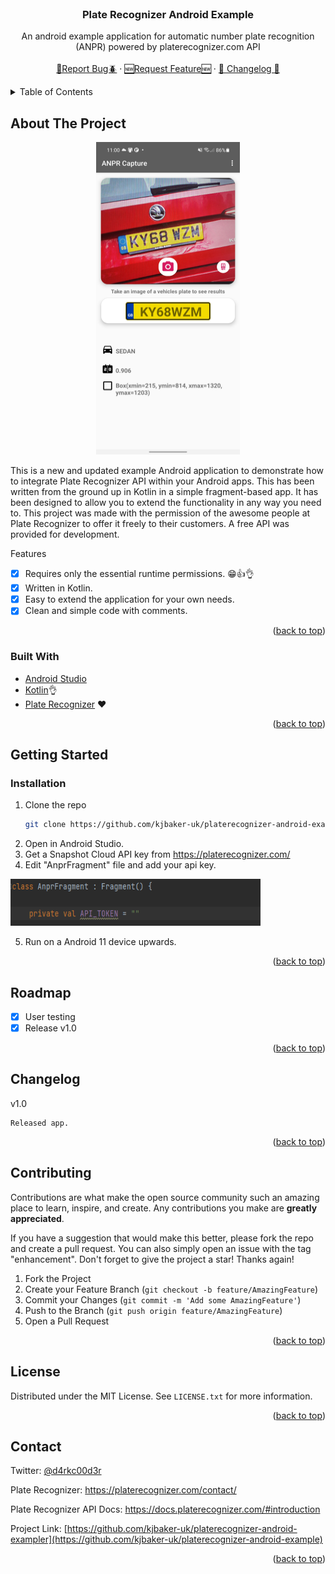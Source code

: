 <div id="top"></div>
<!-- PROJECT LOGO -->
<br />
<div align="center">
  <h3 align="center">Plate Recognizer Android Example</h3>

  <p align="center">
    An android example application for automatic number plate recognition (ANPR) powered by platerecognizer.com API
    <br />
    <br />
    <a href="https://github.com/kjbaker-uk/platerecognizer-android-example/issues">🐛Report Bug🪲</a>
    ·
    <a href="https://github.com/kjbaker-uk/platerecognizer-android-example/issues">🆕Request Feature🆕</a>
    ·
    <a href="#changelog">🚗 Changelog 🚗</a>
  </p>
</div>



<!-- TABLE OF CONTENTS -->
<details>
  <summary>Table of Contents</summary>
  <ol>
    <li>
      <a href="#about-the-project">About The Project</a>
      <ul>
        <li><a href="#built-with">Built With</a></li>
      </ul>
    </li>
    <li>
      <a href="#getting-started">Getting Started</a>
      <ul>
        <li><a href="#installation">Installation</a></li>
      </ul>
    </li>
    <li><a href="#roadmap">Roadmap</a></li>
    <li><a href="#changelog">ChangeLog</a></li>
    <li><a href="#license">License</a></li>
    <li><a href="#contact">Contact</a></li>
  </ol>
</details>



<!-- ABOUT THE PROJECT -->
## About The Project

<p align="center">
<img src="images/screenshot.jpg" alt="Screenshot UI" width="230" height="500">
</p>



This is a new and updated example Android application to demonstrate how to integrate Plate Recognizer API within your Android apps. This has been written from the ground up in Kotlin in a simple fragment-based app. It has been designed to allow you to extend the functionality in any way you need to. This project was made with the permission of the awesome people at Plate Recognizer to offer it freely to their customers. A free API was provided for development.

Features
- [X] Requires only the essential runtime permissions. 😁👍👌
- [X] Written in Kotlin.
- [X] Easy to extend the application for your own needs.
- [X] Clean and simple code with comments.

<p align="right">(<a href="#top">back to top</a>)</p>

### Built With

* [Android Studio](https://developer.android.com/studio)
* [Kotlin](https://kotlinlang.org/)👌
* [Plate Recognizer](https://platerecognizer.com/) ❤️

<p align="right">(<a href="#top">back to top</a>)</p>

<!-- GETTING STARTED -->
## Getting Started

### Installation

1. Clone the repo
   ```sh
   git clone https://github.com/kjbaker-uk/platerecognizer-android-example.git
   ```
3. Open in Android Studio.
4. Get a Snapshot Cloud API key from https://platerecognizer.com/
5. Edit "AnprFragment" file and add your api key.

<img src="images/api_token.png" alt="Screenshot UI" width="400" height="75">

5. Run on a Android 11 device upwards.

<p align="right">(<a href="#top">back to top</a>)</p>

<!-- ROADMAP -->
## Roadmap

- [x] User testing
- [x] Release v1.0

<p align="right">(<a href="#top">back to top</a>)</p>

<!-- CHANGELOG -->
## Changelog
    
v1.0 

    Released app.

<p align="right">(<a href="#top">back to top</a>)</p>

<!-- CONTRIBUTING -->
## Contributing

Contributions are what make the open source community such an amazing place to learn, inspire, and create. Any contributions you make are **greatly appreciated**.

If you have a suggestion that would make this better, please fork the repo and create a pull request. You can also simply open an issue with the tag "enhancement".
Don't forget to give the project a star! Thanks again!

1. Fork the Project
2. Create your Feature Branch (`git checkout -b feature/AmazingFeature`)
3. Commit your Changes (`git commit -m 'Add some AmazingFeature'`)
4. Push to the Branch (`git push origin feature/AmazingFeature`)
5. Open a Pull Request

<p align="right">(<a href="#top">back to top</a>)</p>



<!-- LICENSE -->
## License

Distributed under the MIT License. See `LICENSE.txt` for more information.

<p align="right">(<a href="#top">back to top</a>)</p>



<!-- CONTACT -->
## Contact

Twitter: [@d4rkc00d3r](https://twitter.com/d4rkc00d3r)

Plate Recognizer: https://platerecognizer.com/contact/

Plate Recognizer API Docs: https://docs.platerecognizer.com/#introduction

Project Link: [https://github.com/kjbaker-uk/platerecognizer-android-exampler](https://github.com/kjbaker-uk/platerecognizer-android-example)


<p align="right">(<a href="#top">back to top</a>)</p>

